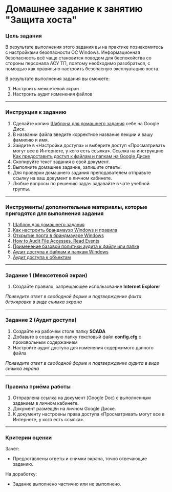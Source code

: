 # Домашнее задание к занятию "Защита хоста"

### Цель задания

В результате выполнения этого задания вы на практике познакомитесь с настройками безопасности ОС Windows.
Информационная безопасность всё чаще становится поводом для беспокойства со стороны персонала АСУ ТП, поэтому необходимо разобраться, с помощью как правильно настроить безопасную эксплуатацию хоста.

В результате выполнения задания вы сможете:

1. Настроить межсетевой экран
1. Настроить аудит изменения файлов

------

### Инструкция к заданию

1. Сделайте копию [Шаблона для домашнего задания](https://docs.google.com/document/d/1dQHNi-Hktl0he67SxXP_56CIjeHSxjgsxk-FgL7DgF0/edit?usp=sharing) себе на Google Диск.
1. В названии файла введите корректное название лекции и вашу фамилию и имя.
1. Зайдите в «Настройки доступа» и выберите доступ «Просматривать могут все в Интернете, у кого есть ссылка». Ссылка на инструкцию [Как предоставить доступ к файлам и папкам на Google Диске](https://support.google.com/docs/answer/2494822?hl=ru&co=GENIE.Platform%3DDesktop)
1. Скопируйте текст задания в свой документ.
1. Выполните домашнее задание, запишите ответы.
1. Для проверки домашнего задания преподавателем отправьте ссылку на ваш документ в личном кабинете.
1. Любые вопросы по решению задач задавайте в чате учебной группы.

------

### Инструменты/ дополнительные материалы, которые пригодятся для выполнения задания

1. [Шаблон для домашнего задания](https://docs.google.com/document/d/1dQHNi-Hktl0he67SxXP_56CIjeHSxjgsxk-FgL7DgF0/edit?usp=sharing)
1. [Как настроить брандмауэр Windows и правила](https://sonikelf.ru/kak-nastroit-brandmauer-windows/)
1. [Открытие порта в брандмауэре Windows](https://cloudlite.ru/faq/nastroyka-brandmauera-windows-server/)
1. [How to Audit File Accesses, Read Events](https://www.lepide.com/how-to/track-who-read-files-on-your-windows-file-serves.html)
1. [Применение базовой политики аудита к файлу или папке](https://learn.microsoft.com/ru-ru/windows/security/threat-protection/auditing/apply-a-basic-audit-policy-on-a-file-or-folder)
1. [Аудит доступа к файлам и папкам Windows ](https://oblako.kz/help/windows/audit-dostpa-k-failam-windows-server)
1. [Аудит доступа к объектам](https://www.osp.ru/winitpro/2001/05/174875)

-----

### Задание 1 (Межсетевой экран)

1. Создайте правило, запрещающее использование **Internet Explorer**

*Приведите ответ в свободной форме и подтверждение факта блокировки в виде снимка экрана*

------

### Задание 2 (Аудит доступа)

1. Создайте на рабочем столе папку **SCADA**
2. Добавьте в созданную папку текстовый файл **config.cfg** с произвольным содержанием
3. Настройте аудит доступа для изменения содержимого данного файла

*Приведите ответ в свободной форме и подтверждение аудита в виде снимка экрана*

------

### Правила приёма работы

1. Отправлена ссылка на документ (Google Doc) с выполненным заданием в личном кабинете.
2. Документ размещён на личном Google Диске.
3. К документу настроены права доступа «Просматривать могут все в Интернете, у кого есть ссылка».

------

### Критерии оценки

Зачёт:

- Предоставлены ответы и снимки экрана, точно отвечающие заданию.


На доработку:

- Задание выполнено частично или не выполнено.
